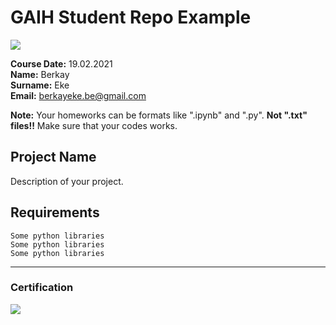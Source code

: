 # GAIH Student Repo Example
![](img/logo.png)

**Course Date:** 19.02.2021  
**Name:** Berkay  
**Surname:** Eke  
**Email:** berkayeke.be@gmail.com  

**Note:** Your homeworks can be formats like ".ipynb" and ".py". **Not ".txt" files!!** Make sure that your codes works.  

## Project Name
Description of your project.

## Requirements
```
Some python libraries
Some python libraries
Some python libraries
```
---

### Certification
![](img/certificate_ex.png)

